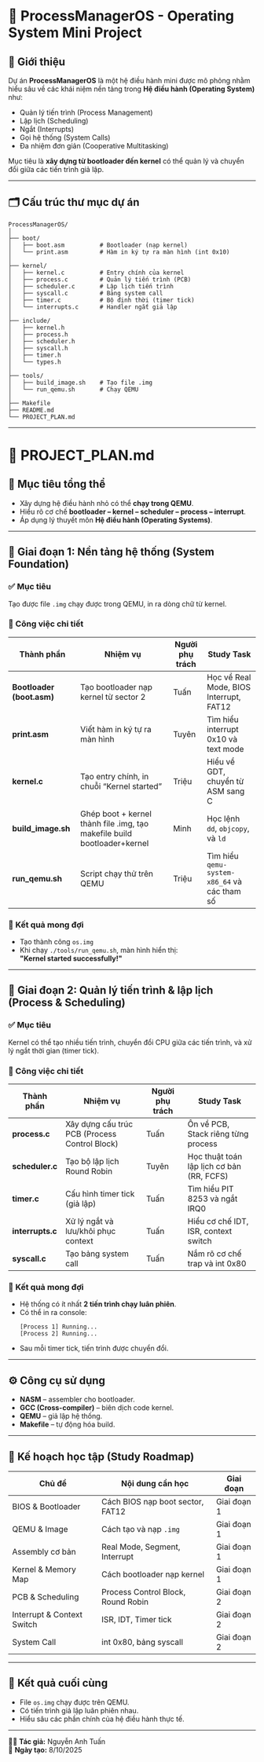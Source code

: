 # 🧠 ProcessManagerOS - Operating System Mini Project

## 📘 Giới thiệu
Dự án **ProcessManagerOS** là một hệ điều hành mini được mô phỏng nhằm hiểu sâu về các khái niệm nền tảng trong **Hệ điều hành (Operating System)** như:
- Quản lý tiến trình (Process Management)
- Lập lịch (Scheduling)
- Ngắt (Interrupts)
- Gọi hệ thống (System Calls)
- Đa nhiệm đơn giản (Cooperative Multitasking)

Mục tiêu là **xây dựng từ bootloader đến kernel** có thể quản lý và chuyển đổi giữa các tiến trình giả lập.

---

## 🗂️ Cấu trúc thư mục dự án

```
ProcessManagerOS/
│
├── boot/
│   ├── boot.asm          # Bootloader (nạp kernel)
│   └── print.asm         # Hàm in ký tự ra màn hình (int 0x10)
│
├── kernel/
│   ├── kernel.c          # Entry chính của kernel
│   ├── process.c         # Quản lý tiến trình (PCB)
│   ├── scheduler.c       # Lập lịch tiến trình
│   ├── syscall.c         # Bảng system call
│   ├── timer.c           # Bộ định thời (timer tick)
│   └── interrupts.c      # Handler ngắt giả lập
│
├── include/
│   ├── kernel.h
│   ├── process.h
│   ├── scheduler.h
│   ├── syscall.h
│   ├── timer.h
│   └── types.h
│
├── tools/
│   ├── build_image.sh    # Tạo file .img
│   └── run_qemu.sh       # Chạy QEMU
│
├── Makefile
├── README.md
└── PROJECT_PLAN.md
```

---

# 🚀 PROJECT_PLAN.md

## 🎯 Mục tiêu tổng thể
- Xây dựng hệ điều hành nhỏ có thể **chạy trong QEMU**.
- Hiểu rõ cơ chế **bootloader – kernel – scheduler – process – interrupt**.
- Áp dụng lý thuyết môn **Hệ điều hành (Operating Systems)**.

---

## 🧩 Giai đoạn 1: Nền tảng hệ thống (System Foundation)

### ✅ Mục tiêu
Tạo được file `.img` chạy được trong QEMU, in ra dòng chữ từ kernel.

### 🔧 Công việc chi tiết

| Thành phần | Nhiệm vụ | Người phụ trách | Study Task |
|-------------|-----------|------------------|-------------|
| **Bootloader (boot.asm)** | Tạo bootloader nạp kernel từ sector 2 | Tuấn | Học về Real Mode, BIOS Interrupt, FAT12 |
| **print.asm** | Viết hàm in ký tự ra màn hình | Tuyên | Tìm hiểu interrupt 0x10 và text mode |
| **kernel.c** | Tạo entry chính, in chuỗi “Kernel started” | Triệu | Hiểu về GDT, chuyển từ ASM sang C |
| **build_image.sh** | Ghép boot + kernel thành file .img, tạo makefile build bootloader+kernel | Minh | Học lệnh `dd`, `objcopy`, và `ld` |
| **run_qemu.sh** | Script chạy thử trên QEMU | Triệu | Tìm hiểu `qemu-system-x86_64` và các tham số |

### 🧪 Kết quả mong đợi
- Tạo thành công `os.img`
- Khi chạy `./tools/run_qemu.sh`, màn hình hiển thị:  
  **"Kernel started successfully!"**

---

## 🧩 Giai đoạn 2: Quản lý tiến trình & lập lịch (Process & Scheduling)

### ✅ Mục tiêu
Kernel có thể tạo nhiều tiến trình, chuyển đổi CPU giữa các tiến trình, và xử lý ngắt thời gian (timer tick).

### 🔧 Công việc chi tiết

| Thành phần | Nhiệm vụ | Người phụ trách | Study Task |
|-------------|-----------|------------------|-------------|
| **process.c** | Xây dựng cấu trúc PCB (Process Control Block) | Tuấn | Ôn về PCB, Stack riêng từng process |
| **scheduler.c** | Tạo bộ lập lịch Round Robin | Tuyên | Học thuật toán lập lịch cơ bản (RR, FCFS) |
| **timer.c** | Cấu hình timer tick (giả lập) | Tuấn | Tìm hiểu PIT 8253 và ngắt IRQ0 |
| **interrupts.c** | Xử lý ngắt và lưu/khôi phục context | Tuấn | Hiểu cơ chế IDT, ISR, context switch |
| **syscall.c** | Tạo bảng system call | Tuấn | Nắm rõ cơ chế trap và int 0x80 |

### 🧪 Kết quả mong đợi
- Hệ thống có ít nhất **2 tiến trình chạy luân phiên**.
- Có thể in ra console:
  ```
  [Process 1] Running...
  [Process 2] Running...
  ```
- Sau mỗi timer tick, tiến trình được chuyển đổi.

---

## ⚙️ Công cụ sử dụng
- **NASM** – assembler cho bootloader.
- **GCC (Cross-compiler)** – biên dịch code kernel.
- **QEMU** – giả lập hệ thống.
- **Makefile** – tự động hóa build.

---

## 📖 Kế hoạch học tập (Study Roadmap)

| Chủ đề | Nội dung cần học | Giai đoạn |
|--------|------------------|------------|
| BIOS & Bootloader | Cách BIOS nạp boot sector, FAT12 | Giai đoạn 1 |
| QEMU & Image | Cách tạo và nạp `.img` | Giai đoạn 1 |
| Assembly cơ bản | Real Mode, Segment, Interrupt | Giai đoạn 1 |
| Kernel & Memory Map | Cách bootloader nạp kernel | Giai đoạn 1 |
| PCB & Scheduling | Process Control Block, Round Robin | Giai đoạn 2 |
| Interrupt & Context Switch | ISR, IDT, Timer tick | Giai đoạn 2 |
| System Call | int 0x80, bảng syscall | Giai đoạn 2 |

---

## 🧱 Kết quả cuối cùng
- File `os.img` chạy được trên QEMU.
- Có tiến trình giả lập luân phiên nhau.
- Hiểu sâu các phần chính của hệ điều hành thực tế.

---

🧑‍💻 **Tác giả:** Nguyễn Anh Tuấn  
📅 **Ngày tạo:** 8/10/2025




